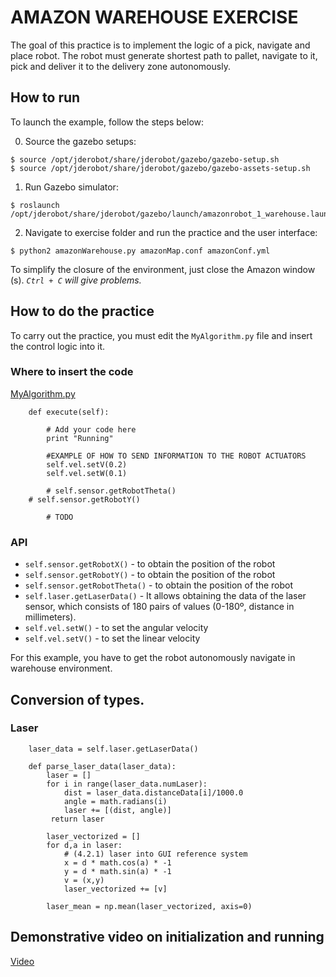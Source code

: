 # AMAZON WAREHOUSE EXERCISE

The goal of this practice is to implement the logic of a pick, navigate and place robot. The robot must generate shortest path to pallet, navigate to it, pick and deliver it to the delivery zone autonomously.

## How to run
To launch the example, follow the steps below:

0. Source the gazebo setups:

```
$ source /opt/jderobot/share/jderobot/gazebo/gazebo-setup.sh
$ source /opt/jderobot/share/jderobot/gazebo/gazebo-assets-setup.sh
```

1. Run Gazebo simulator:

```
$ roslaunch /opt/jderobot/share/jderobot/gazebo/launch/amazonrobot_1_warehouse.launch
```

2. Navigate to exercise folder and run the practice and the user interface: 

```
$ python2 amazonWarehouse.py amazonMap.conf amazonConf.yml

```

To simplify the closure of the environment, just close the Amazon window (s). *`Ctrl + C` will give problems.*


## How to do the practice
To carry out the practice, you must edit the `MyAlgorithm.py` file and insert the control logic into it.

### Where to insert the code
[MyAlgorithm.py](MyAlgorithm.py#L89)
```
    def execute(self):

        # Add your code here
        print "Running"

        #EXAMPLE OF HOW TO SEND INFORMATION TO THE ROBOT ACTUATORS
        self.vel.setV(0.2)
        self.vel.setW(0.1)

        # self.sensor.getRobotTheta()
	# self.sensor.getRobotY()
        
        # TODO
```

### API
* `self.sensor.getRobotX()` - to obtain the position of the robot
* `self.sensor.getRobotY()` - to obtain the position of the robot
* `self.sensor.getRobotTheta()` - to obtain the position of the robot
* `self.laser.getLaserData()` - It allows obtaining the data of the laser sensor, which consists of 180 pairs of values (0-180º, distance in millimeters).
* `self.vel.setW()` - to set the angular velocity
* `self.vel.setV()` - to set the linear velocity

For this example, you have to get the robot autonomously navigate in warehouse environment.


## Conversion of types.

### Laser
```
    laser_data = self.laser.getLaserData()

    def parse_laser_data(laser_data):
        laser = []
        for i in range(laser_data.numLaser):
            dist = laser_data.distanceData[i]/1000.0
            angle = math.radians(i)
            laser += [(dist, angle)]
         return laser
```

```
        laser_vectorized = []
        for d,a in laser:
            # (4.2.1) laser into GUI reference system
            x = d * math.cos(a) * -1
            y = d * math.sin(a) * -1
            v = (x,y)
            laser_vectorized += [v]

        laser_mean = np.mean(laser_vectorized, axis=0)
```

## Demonstrative video on initialization and running
[Video](https://www.youtube.com/watch?v=6wjy2oEKDD0)


